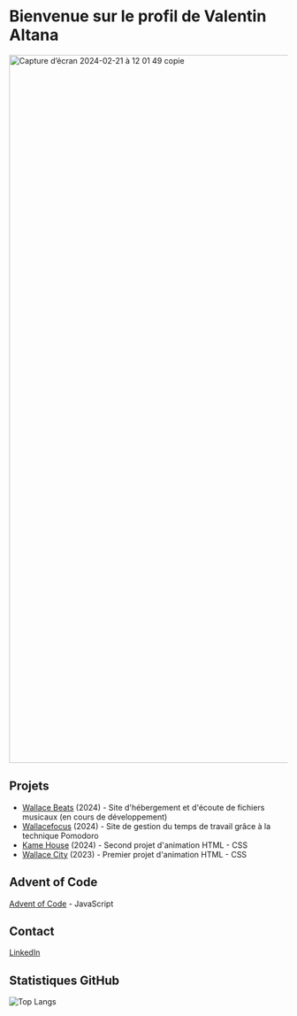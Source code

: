 # Bienvenue sur le profil de Valentin Altana

<img width="1280" alt="Capture d’écran 2024-02-21 à 12 01 49 copie" src="https://github.com/valentin-altana/valentin-altana/assets/144157026/31b5d796-5ad0-4452-b9a6-36f007cf25b4">

## Projets

- [Wallace Beats](https://github.com/valentin-altana/wallace-beats) (2024) - Site d'hébergement et d'écoute de fichiers musicaux (en cours de développement)
- [Wallacefocus](https://github.com/valentin-altana/wallacefocus) (2024) - Site de gestion du temps de travail grâce à la technique Pomodoro
- [Kame House](https://github.com/valentin-altana/kame-house) (2024) - Second projet d'animation HTML - CSS
- [Wallace City](https://github.com/valentin-altana/wallace-city) (2023) - Premier projet d'animation HTML - CSS

## Advent of Code

[Advent of Code](https://github.com/valentin-altana/advent-of-code) - JavaScript

## Contact

[LinkedIn](https://fr.linkedin.com/in/valentin-altana)

## Statistiques GitHub

![Top Langs](https://github-readme-stats.vercel.app/api/top-langs/?username=valentin-altana&layout=compact)
